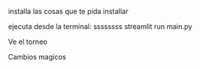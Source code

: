 installa las cosas que te pida installar

ejecuta desde la terminal:
ssssssss
streamlit run main.py

Ve el torneo

Cambios magicos

